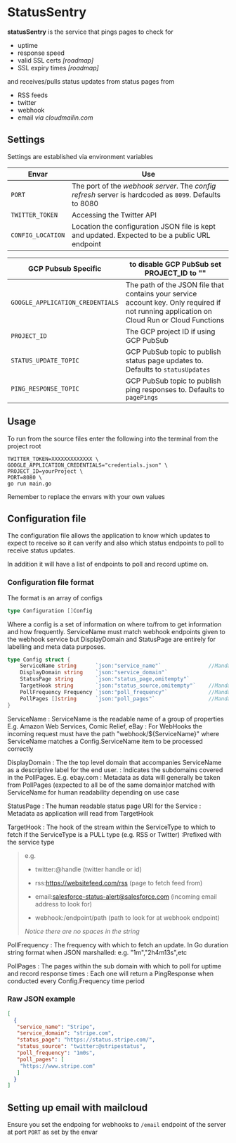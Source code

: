 # StatusSentry
**statusSentry** is the service that pings pages to check for 
- uptime 
- response speed 
- valid SSL certs *[roadmap]*
- SSL expiry times *[roadmap]*

and receives/pulls status updates from status pages from 
- RSS feeds
- twitter
- webhook
- email *via cloudmailin.com*

## Settings
Settings are established via environment variables

| Envar | Use |
|-|-|
|`PORT`|The port of the *webhook server*. The *config refresh* server is hardcoded as `8099`. Defaults to 8080|
|`TWITTER_TOKEN`|Accessing the Twitter API|
|`CONFIG_LOCATION`|Location the configuration JSON file is kept and updated. Expected to be a public URL endpoint|

|GCP Pubsub Specific |to disable GCP PubSub set PROJECT_ID to ""|
|-|-|
|`GOOGLE_APPLICATION_CREDENTIALS`|The path of the JSON file that contains your service account key. Only required if not running application on Cloud Run or Cloud Functions|
|`PROJECT_ID`|The GCP project ID if using GCP PubSub|
|`STATUS_UPDATE_TOPIC`|GCP PubSub topic to publish status page updates to. Defaults to `statusUpdates`|
|`PING_RESPONSE_TOPIC`|GCP PubSub topic to publish ping responses to. Defaults to `pagePings`|

## Usage

To run from the source files enter the following into the terminal from the project root
```
TWITTER_TOKEN=XXXXXXXXXXXXX \
GOOGLE_APPLICATION_CREDENTIALS="credentials.json" \
PROJECT_ID=yourProject \
PORT=8080 \
go run main.go
```
Remember to replace the envars with your own values

## Configuration file

The configuration file allows the application to know which updates to expect to receive so it can verify and also which status endpoints to poll to receive status updates. 

In addition it will have a list of endpoints to poll and record uptime on.

### Configuration file format
The format is an array of configs 
```go 
type Configuration []Config
```
Where a config is a set of information on where to/from to get information and how frequently. ServiceName must match webhook endpoints given to the webhook service but DisplayDomain and StatusPage are entirely for labelling and meta data purposes. 

```go
type Config struct {
	ServiceName string      `json:"service_name"` 				//Mandatory
	DisplayDomain string    `json:"service_domain"`
	StatusPage string       `json:"status_page,omitempty"`
	TargetHook string       `json:"status_source,omitempty"` 	//Mandatory for status page updates
	PollFrequency Frequency `json:"poll_frequency"` 			//Mandatory for polling tasks
	PollPages []string      `json:"poll_pages"`					//Mandatory for polling tasks
}
```
ServiceName
: ServiceName is the readable name of a group of properties E.g. Amazon Web Services, Comic Relief, eBay 
: For WebHooks the incoming request must have the path "webhook/${ServiceName}" where ServiceName matches a Config.ServiceName item to be processed correctly


DisplayDomain
: The the top level domain that accompanies ServiceName as a descriptive label for the end user.
: Indicates the subdomains covered in the PollPages. E.g. ebay.com
: Metadata as data will generally be taken from PollPages (expected to all be of the same domain)or matched with ServiceName for human readability depending on use case

StatusPage 
: The human readable status page URI for the Service
: Metadata as application will read from TargetHook
	

TargetHook 
: The hook of the stream within the ServiceType to which to fetch if the ServiceType is a PULL type (e.g. RSS or Twitter)
:Prefixed with the service type

> e.g.
>	- twitter:@handle (twitter handle or id)
>	
>	- rss:https://websitefeed.com/rss (page to fetch feed from)
>	
>	- email:salesforce-status-alert@salesforce.com (incoming email address to look for)
>	
>	- webhook:/endpoint/path (path to look for at webhook endpoint)    
>
> *Notice there are no spaces in the string*

PollFrequency 
: The frequency with which to fetch an update. In Go duration string format when JSON marshalled: e.g. "1m","2h4m13s",etc

PollPages 
: The pages within the sub domain with which to poll for uptime and record response times
: Each one will return a PingResponse when conducted every Config.Frequency time period

### Raw JSON example

```json
[
  {
   "service_name": "Stripe",
   "service_domain": "stripe.com",
   "status_page": "https://status.stripe.com/",
   "status_source": "twitter:@stripestatus",
   "poll_frequency": "1m0s",
   "poll_pages": [
    "https://www.stripe.com"
   ]
  }
]
```
## Setting up email with mailcloud
Ensure you set the endpoing for webhooks to `/email` endpoint of the server at port `PORT` as set by the envar
